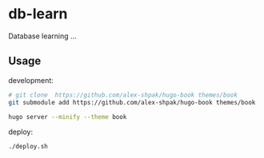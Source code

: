# db-learn

Database learning ...

## Usage

development:

```sh
# git clone  https://github.com/alex-shpak/hugo-book themes/book
git submodule add https://github.com/alex-shpak/hugo-book themes/book

hugo server --minify --theme book
```

deploy:

```sh
./deploy.sh
```
